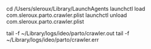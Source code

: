 
cd /Users/sleroux/Library/LaunchAgents
launchctl load com.sleroux.parto.crawler.plist
launchctl unload com.sleroux.parto.crawler.plist


tail -f ~/Library/logs/ideo/parto/crawler.out
tail -f ~/Library/logs/ideo/parto/crawler.err
